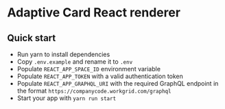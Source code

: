 # Adaptive Card React renderer

## Quick start
- Run yarn to install dependencies
- Copy `.env.example` and rename it to `.env`
- Populate `REACT_APP_SPACE_ID` environment variable
- Populate `REACT_APP_TOKEN` with a valid authentication token
- Populate `REACT_APP_GRAPHQL_URI` with the required GraphQL endpoint in the format `https://companycode.workgrid.com/graphql`
- Start your app with `yarn run start`